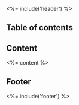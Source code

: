 <%= include('header') %>

## Table of contents
<!-- toc -->

## Content
<%= content %>

## Footer
<%= include('footer') %>